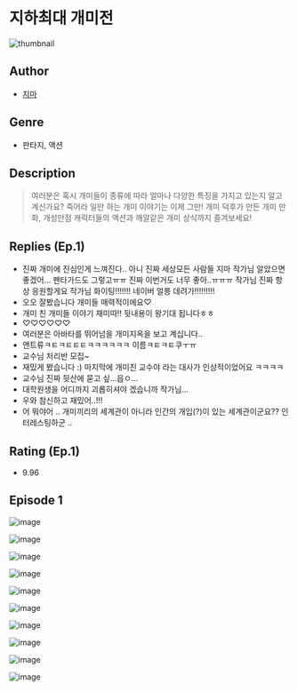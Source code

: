 # 지하최대 개미전
![thumbnail](https://image-comic.pstatic.net/user_contents_data/challenge_comic/2023/05/23/359097/upload_7305463535740805936_480x623.jpeg)

## Author
- [지마](https://comic.naver.com/artistTitle?id=359097)

## Genre
- 판타지, 액션

## Description
> 여러분은 혹시 개미들이 종류에 따라 얼마나 다양한 특징을 가지고 있는지 알고 계신가요? 죽어라 일만 하는 개미 이야기는 이제 그만! 개미 덕후가 만든 개미 만화, 개성만점 캐릭터들의 액션과 깨알같은 개미 상식까지 즐겨보세요!

## Replies (Ep.1)
- 진짜 개미에 진심인게 느껴진다.. 아니 진짜 세상모든 사람들 지마 작가님 알았으면 좋겠어… 펜타가드도 그렇고ㅠㅠ 진짜 이번거도 너무 좋아..ㅠㅠㅠ 작가님 진짜 항상 응원할게요 작가님 화이팅!!!!!!! 네이버 얼릉 데려가!!!!!!!!!
- 오오 잘봤습니다 개미들 매력적이에요♡
- 개미 친 개미들 이야기 재미따!! 뒷내용이 왕기대 됩니다ㅎㅎ
- ♡♡♡♡♡♡
- 여러분은 아바타를 뛰어넘을 개미지옥을 보고 계십니다..
- 앤트류ㅋㅌㅋㅌㅌㅌㅋㅋㅋㅋㅋㅋ 이름ㅋㅌㅋㅌ쿠ㅜㅠ
- 교수님 처리반 모집~
- 재밌게 봤습니다 :) 마지막에 개미친 교수야 라는 대사가 인상적이었어요 ㅋㅋㅋㅋ
- 교수님 진짜 뒷산에 묻고 싶...읍ㅇ...
- 대학원생을 어디까지 괴롭히셔야 겠습니까 작가님...
- 우와 참신하고 재밌어..!!!
- 어 뭐야어 .. 개미끼리의 세계관이 아니라 인간의 개입(?)이 있는 세계관이군요?? 인터레스팅하군 ..

## Rating (Ep.1)
- 9.96

## Episode 1
![image](https://image-comic.pstatic.net/user_contents_data/challenge_comic/2023/05/23/359097/upload_7161113967742837603.jpeg)

![image](https://image-comic.pstatic.net/user_contents_data/challenge_comic/2023/05/23/359097/upload_3834314144332396085.jpeg)

![image](https://image-comic.pstatic.net/user_contents_data/challenge_comic/2023/05/23/359097/upload_7293069665316845625.jpeg)

![image](https://image-comic.pstatic.net/user_contents_data/challenge_comic/2023/05/23/359097/upload_4123157829033015094.jpeg)

![image](https://image-comic.pstatic.net/user_contents_data/challenge_comic/2023/05/23/359097/upload_3763092157640489010.jpeg)

![image](https://image-comic.pstatic.net/user_contents_data/challenge_comic/2023/05/23/359097/upload_3978704008505287986.jpeg)

![image](https://image-comic.pstatic.net/user_contents_data/challenge_comic/2023/05/23/359097/upload_3472384380732924770.jpeg)

![image](https://image-comic.pstatic.net/user_contents_data/challenge_comic/2023/05/23/359097/upload_3631137366337873456.jpeg)

![image](https://image-comic.pstatic.net/user_contents_data/challenge_comic/2023/05/23/359097/upload_7003207578845001016.jpeg)

![image](https://image-comic.pstatic.net/user_contents_data/challenge_comic/2023/05/23/359097/upload_7077466395142272821.jpeg)
